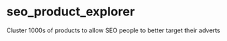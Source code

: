 # seo_product_explorer
Cluster 1000s of products to allow SEO people to better  target  their adverts
